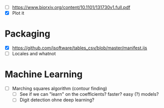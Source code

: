 - [ ] https://www.biorxiv.org/content/10.1101/131730v1.full.pdf
- [x] Plot it
# Packaging
- [x] https://github.com/jsoftware/tables_csv/blob/master/manifest.ijs
- [ ] Locales and whatnot
# Machine Learning
- [ ] Marching squares algorithm (contour finding)
  - [ ] See if we can "learn" on the coefficients? faster? easy (?) models?
  - [ ] Digit detection ohne deep learning?
